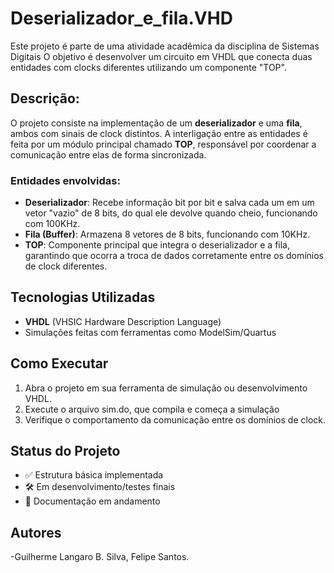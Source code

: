 # Deserializador_e_fila.VHD

Este projeto é parte de uma atividade acadêmica da disciplina de Sistemas Digitais
O objetivo é desenvolver um circuito em VHDL que conecta duas entidades com clocks diferentes utilizando um componente "TOP".

## Descrição:

O projeto consiste na implementação de um **deserializador** e uma **fila**, ambos com sinais de clock distintos. A interligação entre as entidades é feita por um módulo principal chamado **TOP**, responsável por coordenar a comunicação entre elas de forma sincronizada.

### Entidades envolvidas:
- **Deserializador**: Recebe informação bit por bit e salva cada um em um vetor "vazio" de 8 bits, do qual ele devolve quando cheio, funcionando com 100KHz.
- **Fila (Buffer)**: Armazena 8 vetores de 8 bits, funcionando com 10KHz.
- **TOP**: Componente principal que integra o deserializador e a fila, garantindo que ocorra a troca de dados corretamente entre os domínios de clock diferentes.

## Tecnologias Utilizadas

- **VHDL** (VHSIC Hardware Description Language)
- Simulações feitas com ferramentas como ModelSim/Quartus

## Como Executar

1. Abra o projeto em sua ferramenta de simulação ou desenvolvimento VHDL.
2. Execute o arquivo sim.do, que compila e começa a simulação
3. Verifique o comportamento da comunicação entre os domínios de clock.

## Status do Projeto

- ✅ Estrutura básica implementada
- 🛠️ Em desenvolvimento/testes finais
- 📘 Documentação em andamento

## Autores

-Guilherme Langaro B. Silva, Felipe Santos.
